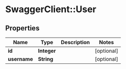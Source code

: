 # SwaggerClient::User

## Properties
Name | Type | Description | Notes
------------ | ------------- | ------------- | -------------
**id** | **Integer** |  | [optional] 
**username** | **String** |  | [optional] 


